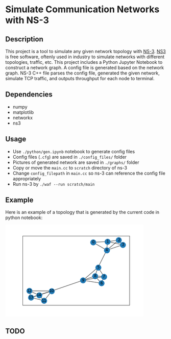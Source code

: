 # Simulate Communication Networks with NS-3

## Description
This project is a tool to simulate any given network topology with [NS-3](https://www.nsnam.org). [NS3](https://www.nsnam.org) is free software, oftenly used in industry to simulate networks with different topologies, traffic, etc. This project includes a Python Jupyter Notebook to construct a network graph. A config file is generated based on the network graph. NS-3 C++ file parses the config file, generated the given network, simulate TCP traffic, and outputs throughput for each node to terminal.

## Dependencies

* numpy
* matplotlib
* networkx
* ns3

## Usage

* Use `./python/gen.ipynb` notebook to generate config files
* Config files (`.cfg`) are saved in `./config_files/` folder
* Pictures of generated network are saved in `./graphs/` folder
* Copy or move the `main.cc` to `scratch` directory of ns-3
* Change `config_filepath` in `main.cc` so ns-3 can reference the config file appropriately
* Run ns-3 by `./waf --run scratch/main`

## Example
Here is an example of a topology that is generated by the current code in python notebook:

![](./graphs/line3.png)

## TODO
